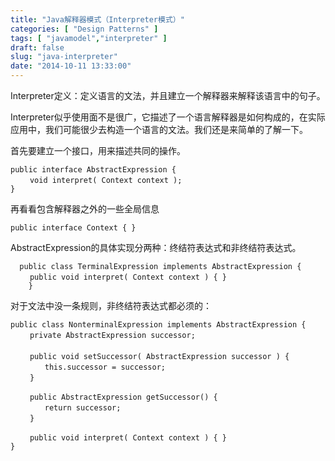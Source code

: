 ```yaml
---
title: "Java解释器模式（Interpreter模式）"
categories: [ "Design Patterns" ]
tags: [ "javamodel","interpreter" ]
draft: false
slug: "java-interpreter"
date: "2014-10-11 13:33:00"
---
```


Interpreter定义：定义语言的文法，并且建立一个解释器来解释该语言中的句子。

Interpreter似乎使用面不是很广，它描述了一个语言解释器是如何构成的，在实际应用中，我们可能很少去构造一个语言的文法。我们还是来简单的了解一下。


<!--more-->


首先要建立一个接口，用来描述共同的操作。

    public interface AbstractExpression {
    　　 void interpret( Context context );
    }

再看看包含解释器之外的一些全局信息
 
  `public interface Context { }`

AbstractExpression的具体实现分两种：终结符表达式和非终结符表达式。
  
      public class TerminalExpression implements AbstractExpression {
    　　 public void interpret( Context context ) { }
        }

对于文法中没一条规则，非终结符表达式都必须的：

    public class NonterminalExpression implements AbstractExpression {
    　　 private AbstractExpression successor;
    　　
    　　 public void setSuccessor( AbstractExpression successor ) {
    　　　　 this.successor = successor;
    　　 }
    
    　　 public AbstractExpression getSuccessor() {
    　　　　 return successor;
    　　 }
    
    　　 public void interpret( Context context ) { }
    }
